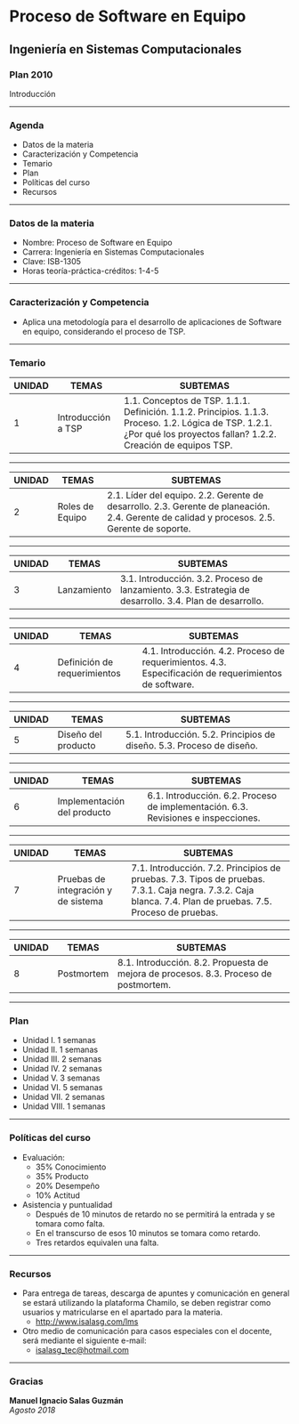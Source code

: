 # Proceso de Software en Equipo
## Ingeniería en Sistemas Computacionales
### Plan 2010
Introducción

---
### Agenda
- Datos de la materia
- Caracterización y Competencia
- Temario
- Plan
- Políticas del curso
- Recursos

---
### Datos de la materia
- Nombre: Proceso de Software en Equipo
- Carrera: Ingeniería en Sistemas Computacionales
- Clave: ISB-1305
- Horas teoría-práctica-créditos: 1-4-5

---
### Caracterización y Competencia
- Aplica una metodología para el desarrollo de aplicaciones de Software en equipo, considerando el proceso de TSP. 

---

### Temario
UNIDAD | TEMAS | SUBTEMAS
-- | -- | --
1 | Introducción a TSP | 1.1. Conceptos de TSP. 1.1.1. Definición. 1.1.2. Principios. 1.1.3. Proceso. 1.2. Lógica de TSP. 1.2.1. ¿Por qué los proyectos fallan? 1.2.2. Creación de equipos TSP.

---
UNIDAD | TEMAS | SUBTEMAS
-- | -- | --
2 | Roles de Equipo | 2.1. Líder del equipo. 2.2. Gerente de desarrollo. 2.3. Gerente de planeación. 2.4. Gerente de calidad y procesos. 2.5. Gerente de soporte.

---
UNIDAD | TEMAS | SUBTEMAS
-- | -- | --
3 | Lanzamiento | 3.1. Introducción. 3.2. Proceso de lanzamiento. 3.3. Estrategia de desarrollo. 3.4. Plan de desarrollo.

---
UNIDAD | TEMAS | SUBTEMAS
-- | -- | --
4 | Definición de requerimientos | 4.1. Introducción. 4.2. Proceso de requerimientos. 4.3. Especificación de requerimientos de software.

---
UNIDAD | TEMAS | SUBTEMAS
-- | -- | --
5 | Diseño del producto | 5.1. Introducción. 5.2. Principios de diseño. 5.3. Proceso de diseño.

---
UNIDAD | TEMAS | SUBTEMAS
-- | -- | --
6 | Implementación del producto | 6.1. Introducción. 6.2. Proceso de implementación. 6.3. Revisiones e inspecciones.

---
UNIDAD | TEMAS | SUBTEMAS
-- | -- | --
7 | Pruebas de integración y de sistema | 7.1. Introducción. 7.2. Principios de pruebas. 7.3. Tipos de pruebas. 7.3.1. Caja negra. 7.3.2. Caja blanca. 7.4. Plan de pruebas. 7.5. Proceso de pruebas.

---
UNIDAD | TEMAS | SUBTEMAS
-- | -- | --
8 | Postmortem | 8.1. Introducción. 8.2. Propuesta de mejora de procesos. 8.3. Proceso de postmortem.

---
### Plan
- Unidad I. 1 semanas
- Unidad II. 1 semanas
- Unidad III. 2 semanas
- Unidad IV. 2 semanas
- Unidad V. 3 semanas
- Unidad VI. 5 semanas
- Unidad VII. 2 semanas
- Unidad VIII. 1 semanas

---
### Políticas del curso
- Evaluación:
    - 35% Conocimiento
    - 35% Producto
    - 20% Desempeño
    - 10% Actitud
- Asistencia y puntualidad
    - Después de 10 minutos de retardo no se permitirá la entrada y se tomara como falta.
    - En el transcurso de esos 10 minutos se tomara como retardo.
    - Tres retardos equivalen una falta.

---
### Recursos
- Para entrega de tareas, descarga de apuntes y comunicación en general se estará utilizando la plataforma Chamilo, se deben registrar como usuarios y matricularse en el apartado para la materia.
    - http://www.isalasg.com/lms
- Otro medio de comunicación para casos especiales con el docente, será mediante el siguiente e-mail:
    - isalasg_tec@hotmail.com

---
### Gracias
**Manuel Ignacio Salas Guzmán**  
*Agosto 2018*
